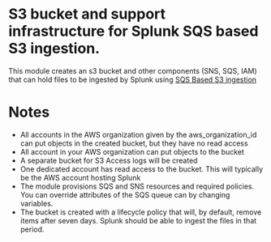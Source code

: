 # S3 bucket and support infrastructure for Splunk SQS based S3 ingestion.

This module creates an s3 bucket and other components (SNS, SQS, IAM) that can hold files to be ingested by Splunk using [SQS Based S3 ingestion](http://docs.splunk.com/Documentation/AddOns/released/AWS/SQS-basedS3)

# Notes 

* All accounts in the AWS organization given by the aws_organization_id can put objects in the created bucket, but they have no read access 
* All account in your AWS organization can put objects to the bucket
* A separate bucket for S3 Access logs will be created
* One dedicated account has read access to the bucket. This will typically be the AWS account hosting Splunk
* The module provisions SQS and SNS resources and required policies. You can override attributes of the SQS queue can by changing variables. 
* The bucket is created with a lifecycle policy that will, by default, remove items after seven days. Splunk should be able to ingest the files in that period. 
